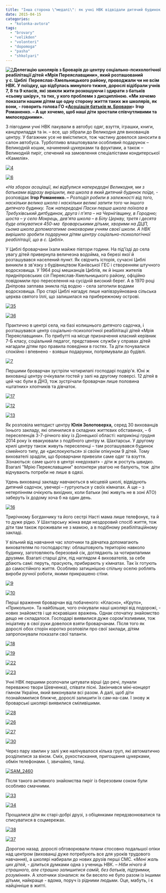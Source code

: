 ```yaml
---
title: "Інша сторона \"медалі\": як учні НВК відвідали дитячий будинок у Циблях"
date: 2015-04-15
categories: 
  - "kolonka-avtora"
tags: 
  - "brovary"
  - "velikden"
  - "volonteri"
  - "dopomoga"
  - "pasha"
  - "shkolyari"
---
```


[![2](https://mpz.brovary.org/wp-content/uploads/2015/04/21.jpg)](https://mpz.brovary.org/wp-content/uploads/2015/04/21.jpg)**Делегацію школярів з Броварів до центру соціально-психологічної реабілітації дітей «Мрія Переяславщини», який розташований у с. Циблі  Переяслав-Хмельницького району, проводжали чи не всім НВК. У поїздку, що відбулась минулого тижня, дорослі відібрали учнів 7, 8 та 9 класів, які звикли жити розкошуючи і здирати з батьків «сьому шкіру», та тих, у кого проблеми з дисципліною. «Ми хочемо показати нашим дітям ще одну сторону життя таких же школярів, як вони, - говорить** **голова ГО «[Асоціація батьків м. Бровари](https://www.facebook.com/groups/607262956074041/)**» **Ігор Романенко. – А ще хочемо, щоб наші діти зростали співчутливими та милосердними».**

З півгодини учні НВК пакували в автобус одяг, взуття, іграшки, книги, канцприладдя та ін. – все, що зібрали до Великодня для вихованців центру. У багажник усе не вмістилися, тож частину довелося заносити в салон автобуса. Турботливо влаштовували особливий подарунок – Великодній кошик, начинений цукерками та фруктами, а також – Великодній пиріг, спечений на замовлення спеціалістами кондитерської «Камелія».

[![4](https://mpz.brovary.org/wp-content/uploads/2015/04/41.jpg)](https://mpz.brovary.org/wp-content/uploads/2015/04/41.jpg)

[![6](https://mpz.brovary.org/wp-content/uploads/2015/04/61.jpg)](https://mpz.brovary.org/wp-content/uploads/2015/04/61.jpg)

_«На зборах асоціації, які відбулися напередодні Великодня, ми з батьками відразу вирішили, яка школа в який дитячий будинок поїде, -_ розповідає **Ігор Романенко. –** _Розподіл робили в залежності від того, наскільки велика школа і наскільки великі запити того чи іншого дитячого будинку. Тож напередодні Пасхи перша школа поїхала в Требухівський дитбудинок,_ _друга і п'ята – на Чернігівщину, в Городню; шоста – у село Мокрець, дев'ята школа – в Білу Церкву, третя і десята буде опікуватися 450-ма  броварськими дітьми, хворими на ДЦП, сьома школа допомагатиме онкохворим учням своєї школи. А НВК вирішило зробити подарунки дітям центру соціально-психологічної реабілітації, що в с. Циблі»._

У Циблі броварчани їхали майже півтори години. На під'їзді до села увагу дітей привернула величезна водойма, на березі якої й розташувався населений пункт. Як свідчить історія, сучасні Циблі виникли в зв'язку з будівництвом Канівської ГЕС і створенням штучного водосховища. У 1964 році мешканців Циблів, як й інших жителів придніпровських сіл Переяслав-Хмельницького району, офіційно повідомили про переселення на сусідній високий берег. А в 1970 році Дніпрова заплава зникла під водою - села затопили водами водосховища. Про старі Циблі нагадує лише напівзруйнована сільська церква святого Іллі, що залишилася на прибережному острові.

[![35](https://mpz.brovary.org/wp-content/uploads/2015/04/35.jpg)](https://mpz.brovary.org/wp-content/uploads/2015/04/35.jpg)

[![36](https://mpz.brovary.org/wp-content/uploads/2015/04/36.jpg)](https://mpz.brovary.org/wp-content/uploads/2015/04/36.jpg)

Практично в центрі села, на базі колишнього дитячого садочка, і розташувався центр соціально-психологічної реабілітації дітей «Мрія Переяславщини». По прибутті на місце призначення класний керівник 7-Б класу, соціальний педагог, представник служби у справах дітей нагадали дітям про правила поведінки в гостях. Та діти почувалися спокійно і впевнено - взявши подарунки, попрямували до будівлі.

[![7](https://mpz.brovary.org/wp-content/uploads/2015/04/71.jpg)](https://mpz.brovary.org/wp-content/uploads/2015/04/71.jpg)

Першими броварчан зустріли чотирилапі господарі подвір'я. Юні ж вихованці центру очікували гостей у залі на другому поверсі. 12 дітей в цей час були в ДНЗ, тож зустрічали броварчан лише половина «штатних» хлопчиків та дівчаток.

[![17](https://mpz.brovary.org/wp-content/uploads/2015/04/17.jpg)](https://mpz.brovary.org/wp-content/uploads/2015/04/17.jpg)

[![12](https://mpz.brovary.org/wp-content/uploads/2015/04/121.jpg)](https://mpz.brovary.org/wp-content/uploads/2015/04/121.jpg)

[![13](https://mpz.brovary.org/wp-content/uploads/2015/04/131.jpg)](https://mpz.brovary.org/wp-content/uploads/2015/04/131.jpg)

Як розповіла методист центру **Юлія Золотоверха,** серед 30 вихованців їхнього закладу, які опинилися в складних життєвих обставинах, – 6 переселенців 3-7-річного віку із Донецької області: наприкінці грудня 2014 року їх евакуювали з подібного центру м. Шахтарськ. У другому крилі центру також живуть переселенці – там розташувався будинок сімейного типу, де «дислокуються» зі своїм опікуном 9 дітей. Тому вихователі зраділи, що броварчани привезли саме одяг та взуття. Зізнаються: саме цього в центрі «недохват» - діти ж ростуть швидко. Взагалі "Мрію Переяславщини" волонтери увагою не балують, тож  діти відчувають потреби не лише в одязі.

Удень вихованці закладу навчаються в місцевій школі, відвідують дитячий садочок, увечері – гуртуються у своїх кімнатах. А ще – з нетерпінням очікують вихідних, коли батьки (які живуть не в зоні АТО) заберуть їх додому хоча б на один день.

[![16](https://mpz.brovary.org/wp-content/uploads/2015/04/161.jpg)](https://mpz.brovary.org/wp-content/uploads/2015/04/161.jpg)

Трирічному Богданчику та його сестрі Насті мама лише телефонує, та й то дуже рідко. У Шахтарську жінка веде нездоровий спосіб життя, тож діти там також проживали не з мамою, а в подібному реабілітаційному закладі.

У вільний від навчання час хлопчики та дівчатка допомагають вихователям по господарству: облаштовують територію навколо будинку, заготовляють березовий сік, доглядають за чотирилапими друзями. Взагалі старші діти, під наглядом 4 вихователів, за себе дбають самі: перуть, прасують, прибирають у кімнатах. Так їх готують до самостійного життя. Особливо затишнішою спільну оселю роблять вироби ручної роботи, якими прикрашено стіни.

[![9](https://mpz.brovary.org/wp-content/uploads/2015/04/91.jpg)](https://mpz.brovary.org/wp-content/uploads/2015/04/91.jpg)

[![10](https://mpz.brovary.org/wp-content/uploads/2015/04/101.jpg)](https://mpz.brovary.org/wp-content/uploads/2015/04/101.jpg)

Перші враження броварчан від побаченого: «Класно», «Круто», «Прикольно». Та найбільше, чого очікували наші школярі від подорожі, - нових знайомств і ще яскравіших вражень. Однак спочатку знайомство дещо не складалося. Господарі виявилися дуже сором'язливими, тож ініціативу в свої руки довелося взяти броварчанам. Після того як дорослі обох сторін коротко розповіли про свої заклади, дітям запропонували показати свої таланти.

[![18](https://mpz.brovary.org/wp-content/uploads/2015/04/18.jpg)](https://mpz.brovary.org/wp-content/uploads/2015/04/18.jpg)

[![19](https://mpz.brovary.org/wp-content/uploads/2015/04/19.jpg)](https://mpz.brovary.org/wp-content/uploads/2015/04/19.jpg)

[![22](https://mpz.brovary.org/wp-content/uploads/2015/04/22.jpg)](https://mpz.brovary.org/wp-content/uploads/2015/04/22.jpg)

[![23](https://mpz.brovary.org/wp-content/uploads/2015/04/23.jpg)](https://mpz.brovary.org/wp-content/uploads/2015/04/23.jpg)

Учні НВК першими розпочали цитувати вірші (до речі, лунали переважно твори Шевченка), співати пісні. Закінчився міні-концерт гімном України, який виконували всі разом. А далі, щоб діти познайомилися ближче, дорослі залишити їх сам-на-сам. І знову ж броварські школярі виявилися сміливішими.

[![28](https://mpz.brovary.org/wp-content/uploads/2015/04/28.jpg)](https://mpz.brovary.org/wp-content/uploads/2015/04/28.jpg)

[![26](https://mpz.brovary.org/wp-content/uploads/2015/04/26.jpg)](https://mpz.brovary.org/wp-content/uploads/2015/04/26.jpg)

[![27](https://mpz.brovary.org/wp-content/uploads/2015/04/27.jpg)](https://mpz.brovary.org/wp-content/uploads/2015/04/27.jpg)

[![30](https://mpz.brovary.org/wp-content/uploads/2015/04/30.jpg)](https://mpz.brovary.org/wp-content/uploads/2015/04/30.jpg)

Через пару хвилин у залі уже налічувалося кілька груп, які автоматично розділилися за віком. Сміх, рукостискання, пригощання цукерками, обмін телефонами. І, звичайно, танці.

[![SAM_2460](https://mpz.brovary.org/wp-content/uploads/2015/04/SAM_2460.jpg)](https://mpz.brovary.org/wp-content/uploads/2015/04/SAM_2460.jpg)

Після такого активного знайомства пиріг із березовим соком були особливо смачними.

[![33](https://mpz.brovary.org/wp-content/uploads/2015/04/33.jpg)](https://mpz.brovary.org/wp-content/uploads/2015/04/33.jpg)

[![34](https://mpz.brovary.org/wp-content/uploads/2015/04/34.jpg)](https://mpz.brovary.org/wp-content/uploads/2015/04/34.jpg)

Прощалися діти як старі-добрі друзі, з обіцянками передзвонюватися та списуватися в соцмережах.

[![38](https://mpz.brovary.org/wp-content/uploads/2015/04/38.jpg)](https://mpz.brovary.org/wp-content/uploads/2015/04/38.jpg)

[![37](https://mpz.brovary.org/wp-content/uploads/2015/04/37.jpg)](https://mpz.brovary.org/wp-content/uploads/2015/04/37.jpg)

Дорогою назад  дорослі обговорювали плани стосовно подальшої опіки над центром (вихованці дуже потребують все для уроків трудового навчання), а школярі набирали до нових друзів перші СМС. «_Мені жаль цих дітей_, - ділиться думками одна з учениць НВК. – _Ніби нічого й страшного, але страшно залишитися самій, без батьків, підтримки, розуміння_». А хлопчики зізналися: як би весело не було разом із іншими дітьми, найкраще - вдома, поруч із рідними людьми. Оце, мабуть, і є найцінніше в житті.
